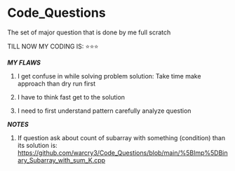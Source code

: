 # Code_Questions
The set of major question that is done by me full scratch

TILL NOW MY CODING IS: ⭐⭐⭐

***MY FLAWS***
1. I get confuse in while solving problem 
solution: Take time make approach than dry run first 

2. I have to think fast get to the solution 
3. I need to first understand pattern carefully analyze question



***NOTES***
1. If question ask about count of subarray with something (condition) than its solution is:   https://github.com/warcry3/Code_Questions/blob/main/%5BImp%5DBinary_Subarray_with_sum_K.cpp
